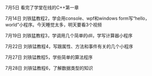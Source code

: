 7月5日
看完了学堂在线的C++第一章

7月14日
刘铁猛教程2，学会用console、wpf和windows form写“hello， world”小程序。今天睡觉太多，明天要看3个视频

7月19日
刘铁猛教程3，学调用几个简单的dll，学写计算器小程序

7月22日
刘铁锰教程4，写跟属性、方法和事件有关的几个小程序

7月27日
刘铁锰教程5，学些简单的算法程序

7月28日
刘铁锰教程6，了解数据类型的知识
